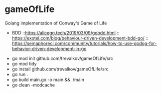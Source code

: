 # gameOfLife
Golang implementation of Conway's Game of Life

- BDD ::https://alicegg.tech/2019/03/09/gobdd.html :: https://exotel.com/blog/behaviour-driven-development-bdd-go/ :: https://semaphoreci.com/community/tutorials/how-to-use-godog-for-behavior-driven-development-in-go

* go mod init github.com/trevalkov/gameOfLife/src
* go mod tidy
* go install github.com/trevalkov/gameOfLife/src
* go run .
* go build main.go -o main && ./main
* go clean -modcache  



